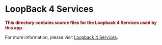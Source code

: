 # LoopBack 4 Services

<p><strong style="color:maroon">This directory contains source files for the Loopback 4 Services used by this app.</strong></p>

For more information, please visit
[Loopback 4 Services](https://loopback.io/doc/en/lb4/Service.html).
